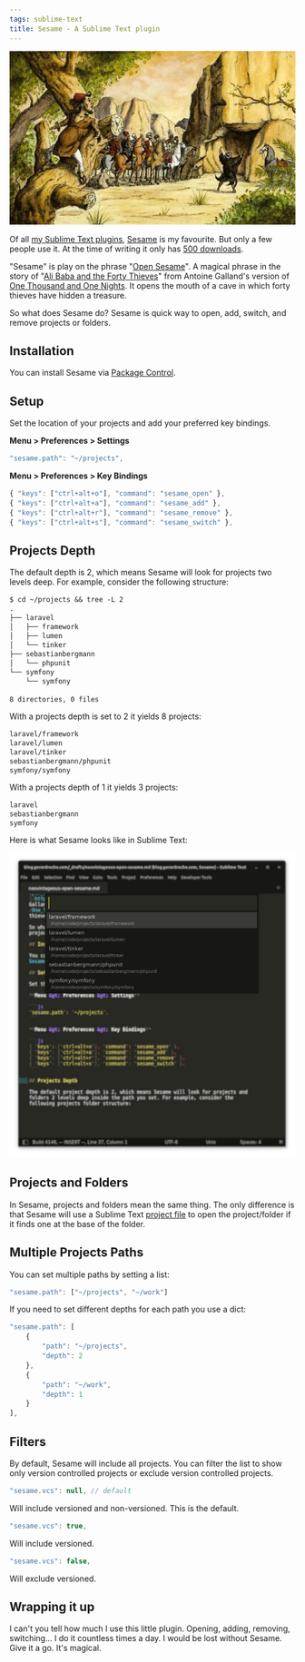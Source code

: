 ```yaml
---
tags: sublime-text
title: Sesame - A Sublime Text plugin
---
```


![Ali Baba overhearing one of the thieves saying "Open Sesame"](/assets/2023-05-19-open-sesame.webp)

Of all [my Sublime Text plugins](https://packagecontrol.io/browse/authors/gerardroche), [Sesame](https://packagecontrol.io/packages/Sesame) is my favourite. But only a few people use it. At the time of writing it only has [500 downloads](https://packagecontrol.io/packages/Sesame).

"Sesame" is play on the phrase "[Open Sesame](https://en.wikipedia.org/wiki/Open_sesame)". A magical phrase in the story of "[Ali Baba and the Forty Thieves](https://en.wikipedia.org/wiki/Ali_Baba_and_the_Forty_Thieves)" from Antoine Galland's version of [One Thousand and One Nights](https://en.wikipedia.org/wiki/One_Thousand_and_One_Nights). It opens the mouth of a cave in which forty thieves have hidden a treasure.

So what does Sesame do? Sesame is quick way to open, add, switch, and remove projects or folders.

## Installation

You can install Sesame via [Package Control](https://packagecontrol.io/packages/Sesame).

## Setup

Set the location of your projects and add your preferred key bindings.

**Menu &gt; Preferences &gt; Settings**

```js
"sesame.path": "~/projects",
```

**Menu &gt; Preferences &gt; Key Bindings**

```js
{ "keys": ["ctrl+alt+o"], "command": "sesame_open" },
{ "keys": ["ctrl+alt+a"], "command": "sesame_add" },
{ "keys": ["ctrl+alt+r"], "command": "sesame_remove" },
{ "keys": ["ctrl+alt+s"], "command": "sesame_switch" },
```

## Projects Depth

The default depth is 2, which means Sesame will look for projects two levels deep. For example, consider the following structure:

```terminal
$ cd ~/projects && tree -L 2
.
├── laravel
│   ├── framework
│   ├── lumen
│   └── tinker
├── sebastianbergmann
│   └── phpunit
└── symfony
    └── symfony

8 directories, 0 files
```

With a projects depth is set to 2 it yields 8 projects:

```
laravel/framework
laravel/lumen
laravel/tinker
sebastianbergmann/phpunit
symfony/symfony
```

With a projects depth of 1 it yields 3 projects:

```
laravel
sebastianbergmann
symfony
```

Here is what Sesame looks like in Sublime Text:

![Open Sesame command](/assets/2023-05-19-open-sesame-command.webp)

## Projects and Folders

In Sesame, projects and folders mean the same thing. The only difference is that Sesame will use a Sublime Text [project file](https://www.sublimetext.com/docs/projects.html) to open the project/folder if it finds one at the base of the folder.

## Multiple Projects Paths

You can set multiple paths by setting a list:

```js
"sesame.path": ["~/projects", "~/work"]
```

If you need to set different depths for each path you use a dict:

```js
"sesame.path": [
    {
        "path": "~/projects",
        "depth": 2
    },
    {
        "path": "~/work",
        "depth": 1
    }
],
```

## Filters

By default, Sesame will include all projects. You can filter the list to show only version controlled projects or exclude version controlled projects.

```js
"sesame.vcs": null, // default
```

Will include versioned and non-versioned. This is the default.

```js
"sesame.vcs": true,
```

Will include versioned.

```js
"sesame.vcs": false,
```

Will exclude versioned.

## Wrapping it up

I can't you tell how much I use this little plugin. Opening, adding, removing, switching... I do it countless times a day. I would be lost without Sesame. Give it a go. It's magical.
